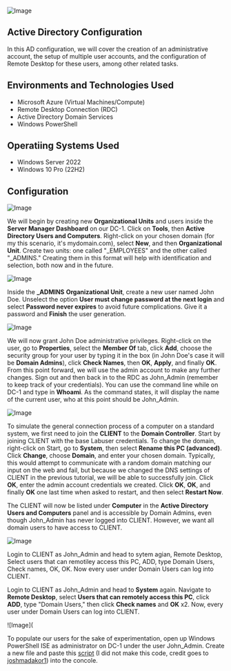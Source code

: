 ![Image](https://i.imgur.com/I4b2apl.png)

## Active Directory Configuration 
In this AD configuration, we will cover the creation of an administrative account, the setup of multiple user accounts, and the configuration of Remote Desktop for these users, among other related tasks.

## Environments and Technologies Used 

- Microsoft Azure (Virtual Machines/Compute)
- Remote Desktop Connection (RDC)
- Active Directory Domain Services
- Windows PowerShell

## Operatiing Systems Used

- Windows Server 2022
- Windows 10 Pro (22H2)

## Configuration

![Image](https://i.imgur.com/xGh03cZ.png)

We will begin by creating new **Organizational Units** and users inside the **Server Manager Dashboard** on our DC-1. Click on **Tools**, then **Active Directory Users and Computers**. Right-click on your chosen domain (for my this scenario, it's mydomain.com), select **New**, and then **Organizational Unit**. Create two units: one called "_EMPLOYEES" and the other called "_ADMINS." Creating them in this format will help with identification and selection, both now and in the future. 

![Image](https://i.imgur.com/yt5loj4.png)

Inside the **_ADMINS** **Organizational Unit**, create a new user named John Doe. Unselect the option **User must change password at the next login** and select **Password never expires** to avoid future complications. Give it a password and **Finish** the user generation.

![Image](https://i.imgur.com/WBbwsj6.png)

We will now grant John Doe administrative privileges. Right-click on the user, go to **Properties**, select the **Member Of** tab, click **Add**, choose the security group for your user by typing it in the box (in John Doe's case it will be **Domain Admins**), click **Check Names**, then **OK**, **Apply**, and finally **OK**. From this point forward, we will use the admin account to make any further changes. Sign out and then back in to the RDC as John_Admin (remember to keep track of your credentials). You can use the command line while on DC-1 and type in **Whoami**. As the command states, it will display the name of the current user, who at this point should be John_Admin.

![Image](https://i.imgur.com/iTxBkcR.png)

To simulate the general connection process of a computer on a standard system, we first need to join the **CLIENT** to the **Domain Controller**. Start by joining CLIENT with the base Labuser credentials. To change the domain, right-click on Start, go to **System**, then select **Rename this PC (advanced)**. Click **Change**, choose **Domain**, and enter your chosen domain. Typically, this would attempt to communicate with a random domain matching our input on the web and fail, but because we changed the DNS settings of CLIENT in the previous tutorial, we will be able to successfully join. Click **OK**, enter the admin account credentials we created. Click **OK**, **OK**, and finally **OK** one last time when asked to restart, and then select **Restart Now**.

The CLIENT will now be listed under **Computer** in the **Active Directory Users and Computers** panel and is accessible by Domain Admins, even though John_Admin has never logged into CLIENT. However, we want all domain users to have access to CLIENT.

![Image](https://i.imgur.com/4r6vDVs.png)

Login to CLIENT as John_Admin and head to sytem agian, Remote Desktop, Select users that can remotiley access this PC, ADD, type Domain Users, Check names, OK, OK. Now every user under Domain Users can log into CLIENT. 

Login to CLIENT as John_Admin and head to **System** again. Navigate to **Remote Desktop**, select **Users that can remotely access this PC**, click **ADD**, type "Domain Users," then click **Check names** and **OK** x2. Now, every user under Domain Users can log into CLIENT.

![Image](

To populate our users for the sake of experimentation, open up Windows PowerShell ISE as administrator on DC-1 under the user John_Admin. Create a new file and paste this [script](https://github.com/NicholasToon/Configuring-On-premises-Active-Directory-within-Azure-VMs/files/12896330/Code.txt) (I did not make this code, credit goes to [joshmadakor1](https://github.com/joshmadakor1/AD_PS/blob/master/Generate-Names-Create-Users.ps1))  into the concole.


